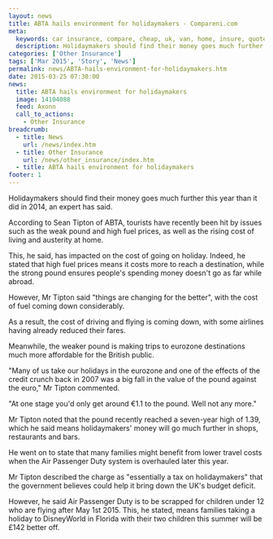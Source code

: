 ```yaml
---
layout: news
title: ABTA hails environment for holidaymakers - Compareni.com
meta:
  keywords: car insurance, compare, cheap, uk, van, home, insure, quotes, online, comparison, bike, loans, life
  description: Holidaymakers should find their money goes much further this year than it did in 2014, an expert has said
categories: ['Other Insurance']
tags: ['Mar 2015', 'Story', 'News']
permalink: news/ABTA-hails-environment-for-holidaymakers.htm
date: 2015-03-25 07:30:00
news:
  title: ABTA hails environment for holidaymakers
  image: 14104088
  feed: Axonn
  call_to_actions:
    - Other Insurance
breadcrumb:
  - title: News
    url: /news/index.htm
  - title: Other Insurance
    url: /news/other_insurance/index.htm
  - title: ABTA hails environment for holidaymakers
footer: 1
---
```


Holidaymakers should find their money goes much further this year than it did in 2014, an expert has said.

According to Sean Tipton of ABTA, tourists have recently been hit by issues such as the weak pound and high fuel prices, as well as the rising cost of living and austerity at home.

This, he said, has impacted on the cost of going on holiday. Indeed, he stated that high fuel prices means it costs more to reach a destination, while the strong pound ensures people&#39;s spending money doesn&#39;t go as far while abroad.

However, Mr Tipton said &quot;things are changing for the better&quot;, with the cost of fuel coming down considerably.

As a result, the cost of driving and flying is coming down, with some airlines having already reduced their fares.

Meanwhile, the weaker pound is making trips to eurozone destinations much more affordable for the British public.

&quot;Many of us take our holidays in the eurozone and one of the effects of the credit crunch back in 2007 was a big fall in the value of the pound against the euro,&quot; Mr Tipton commented.

&quot;At one stage you&#39;d only get around &euro;1.1 to the pound. Well not any more.&quot;

Mr Tipton noted that the pound recently reached a seven-year high of 1.39, which he said means holidaymakers&#39; money will go much further in shops, restaurants and bars.

He went on to state that many families might benefit from lower travel costs when the Air Passenger Duty system is overhauled later this year.

Mr Tipton described the charge as &quot;essentially a tax on holidaymakers&quot; that the government believes could help it bring down the UK&#39;s budget deficit.

However, he said Air Passenger Duty is to be scrapped for children under 12 who are flying after May 1st 2015. This, he stated, means families taking a holiday to DisneyWorld in Florida with their two children this summer will be &pound;142 better off.
